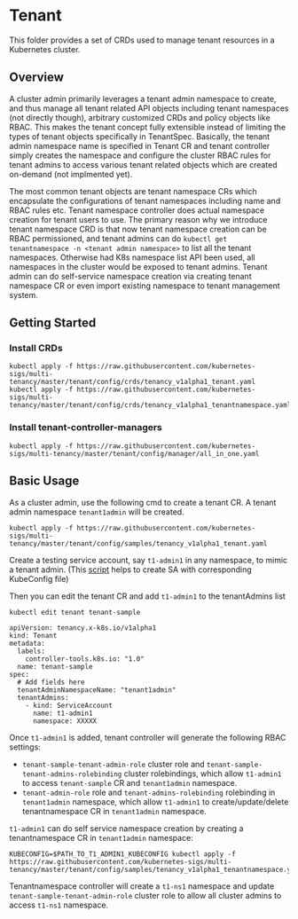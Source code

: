 # Tenant

This folder provides a set of CRDs used to manage tenant resources in a Kubernetes cluster.

## Overview
A cluster admin primarily leverages a tenant admin namespace to create, and thus manage all tenant related API objects including tenant namespaces (not directly though), arbitrary customized CRDs and policy objects like RBAC. This makes the tenant concept fully extensible instead of limiting the types of tenant objects specifically in TenantSpec. Basically, the tenant admin namespace name is specified in Tenant CR and tenant controller simply creates the namespace and configure the cluster RBAC rules for tenant admins to access various tenant related objects which are created on-demand (not implmented yet).

The most common tenant objects are tenant namespace CRs which encapsulate the configurations of tenant namespaces including name and RBAC rules etc. Tenant namespace controller does actual namespace creation for tenant users to use. The primary reason why we introduce tenant namespace CRD is that now tenant namespace creation can be RBAC permissioned, and tenant admins can do `kubectl get tenantnamespace -n <tenant admin namespace>` to list all the tenant namespaces. Otherwise had K8s namespace list API been used, all namespaces in the cluster would be exposed to tenant admins. Tenant admin can do self-service namespace creation via creating tenant namespace CR or even import existing namespace to tenant management system.

## Getting Started

### Install CRDs
```
kubectl apply -f https://raw.githubusercontent.com/kubernetes-sigs/multi-tenancy/master/tenant/config/crds/tenancy_v1alpha1_tenant.yaml
kubectl apply -f https://raw.githubusercontent.com/kubernetes-sigs/multi-tenancy/master/tenant/config/crds/tenancy_v1alpha1_tenantnamespace.yaml
```
### Install tenant-controller-managers
```
kubectl apply -f https://raw.githubusercontent.com/kubernetes-sigs/multi-tenancy/master/tenant/config/manager/all_in_one.yaml
```

## Basic Usage

As a cluster admin, use the following cmd to create a tenant CR. A tenant admin namespace `tenant1admin` will be created.
```
kubectl apply -f https://raw.githubusercontent.com/kubernetes-sigs/multi-tenancy/master/tenant/config/samples/tenancy_v1alpha1_tenant.yaml
```

Create a testing service account, say `t1-admin1` in any namespace, to mimic a tenant admin. (This [script]( https://gist.github.com/innovia/fbba8259042f71db98ea8d4ad19bd708) helps to create SA with corresponding KubeConfig file)

Then you can edit the tenant CR and add `t1-admin1` to the tenantAdmins list
```
kubectl edit tenant tenant-sample
```

```
apiVersion: tenancy.x-k8s.io/v1alpha1
kind: Tenant
metadata:
  labels:
    controller-tools.k8s.io: "1.0"
  name: tenant-sample
spec:
  # Add fields here
  tenantAdminNamespaceName: "tenant1admin"
  tenantAdmins:
    - kind: ServiceAccount
      name: t1-admin1
      namespace: XXXXX
``` 

Once `t1-admin1` is added, tenant controller will generate the following RBAC settings:
* `tenant-sample-tenant-admin-role` cluster role and `tenant-sample-tenant-admins-rolebinding` cluster rolebindings, which allow `t1-admin1` to access `tenant-sample` CR and `tenant1admin` namespace.
* `tenant-admin-role` role and `tenant-admins-rolebinding` rolebinding in `tenant1admin` namespace, which allow `t1-admin1` to create/update/delete tenantnamespace CR in `tenant1admin` namespace. 

`t1-admin1` can do self service namespace creation by creating a tenantnamespace CR in `tenant1admin` namespace:
```
KUBECONFIG=$PATH_TO_T1_ADMIN1_KUBECONFIG kubectl apply -f https://raw.githubusercontent.com/kubernetes-sigs/multi-tenancy/master/tenant/config/samples/tenancy_v1alpha1_tenantnamespace.yaml
```
Tenantnamespace controller will create a `t1-ns1` namespace and update `tenant-sample-tenant-admin-role` cluster role to allow all cluster admins to access `t1-ns1` namespace.


